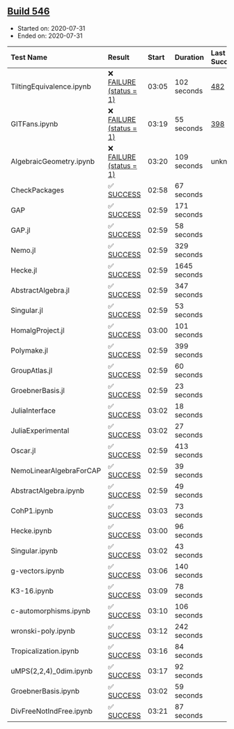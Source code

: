 ## [Build 546](https://oscarci.mathematik.uni-kl.de/job/oscar-stable/546/)

* Started on: 2020-07-31
* Ended on: 2020-07-31

| Test Name    | Result | Start | Duration | Last Success | First Failure |
|:-------------|:-------|:------|:---------|:-------------|:--------------|
| TiltingEquivalence.ipynb | ❌ [FAILURE (status = 1)](https://oscarci.mathematik.uni-kl.de/job/oscar-stable/546/artifact/logs/build-546/TiltingEquivalence.ipynb.log) | 03:05 | 102 seconds | [482](https://oscarci.mathematik.uni-kl.de/job/oscar-stable/482/) | [483](https://oscarci.mathematik.uni-kl.de/job/oscar-stable/483/) |
| GITFans.ipynb | ❌ [FAILURE (status = 1)](https://oscarci.mathematik.uni-kl.de/job/oscar-stable/546/artifact/logs/build-546/GITFans.ipynb.log) | 03:19 | 55 seconds | [398](https://oscarci.mathematik.uni-kl.de/job/oscar-stable/398/) | [399](https://oscarci.mathematik.uni-kl.de/job/oscar-stable/399/) |
| AlgebraicGeometry.ipynb | ❌ [FAILURE (status = 1)](https://oscarci.mathematik.uni-kl.de/job/oscar-stable/546/artifact/logs/build-546/AlgebraicGeometry.ipynb.log) | 03:20 | 109 seconds | unknown | unknown |
| CheckPackages | ✅ [SUCCESS](https://oscarci.mathematik.uni-kl.de/job/oscar-stable/546/artifact/logs/build-546/CheckPackages.log) | 02:58 | 67 seconds |  |  |
| GAP | ✅ [SUCCESS](https://oscarci.mathematik.uni-kl.de/job/oscar-stable/546/artifact/logs/build-546/GAP.log) | 02:59 | 171 seconds |  |  |
| GAP.jl | ✅ [SUCCESS](https://oscarci.mathematik.uni-kl.de/job/oscar-stable/546/artifact/logs/build-546/GAP.jl.log) | 02:59 | 58 seconds |  |  |
| Nemo.jl | ✅ [SUCCESS](https://oscarci.mathematik.uni-kl.de/job/oscar-stable/546/artifact/logs/build-546/Nemo.jl.log) | 02:59 | 329 seconds |  |  |
| Hecke.jl | ✅ [SUCCESS](https://oscarci.mathematik.uni-kl.de/job/oscar-stable/546/artifact/logs/build-546/Hecke.jl.log) | 02:59 | 1645 seconds |  |  |
| AbstractAlgebra.jl | ✅ [SUCCESS](https://oscarci.mathematik.uni-kl.de/job/oscar-stable/546/artifact/logs/build-546/AbstractAlgebra.jl.log) | 02:59 | 347 seconds |  |  |
| Singular.jl | ✅ [SUCCESS](https://oscarci.mathematik.uni-kl.de/job/oscar-stable/546/artifact/logs/build-546/Singular.jl.log) | 02:59 | 53 seconds |  |  |
| HomalgProject.jl | ✅ [SUCCESS](https://oscarci.mathematik.uni-kl.de/job/oscar-stable/546/artifact/logs/build-546/HomalgProject.jl.log) | 03:00 | 101 seconds |  |  |
| Polymake.jl | ✅ [SUCCESS](https://oscarci.mathematik.uni-kl.de/job/oscar-stable/546/artifact/logs/build-546/Polymake.jl.log) | 02:59 | 399 seconds |  |  |
| GroupAtlas.jl | ✅ [SUCCESS](https://oscarci.mathematik.uni-kl.de/job/oscar-stable/546/artifact/logs/build-546/GroupAtlas.jl.log) | 02:59 | 60 seconds |  |  |
| GroebnerBasis.jl | ✅ [SUCCESS](https://oscarci.mathematik.uni-kl.de/job/oscar-stable/546/artifact/logs/build-546/GroebnerBasis.jl.log) | 02:59 | 23 seconds |  |  |
| JuliaInterface | ✅ [SUCCESS](https://oscarci.mathematik.uni-kl.de/job/oscar-stable/546/artifact/logs/build-546/JuliaInterface.log) | 03:02 | 18 seconds |  |  |
| JuliaExperimental | ✅ [SUCCESS](https://oscarci.mathematik.uni-kl.de/job/oscar-stable/546/artifact/logs/build-546/JuliaExperimental.log) | 03:02 | 27 seconds |  |  |
| Oscar.jl | ✅ [SUCCESS](https://oscarci.mathematik.uni-kl.de/job/oscar-stable/546/artifact/logs/build-546/Oscar.jl.log) | 02:59 | 413 seconds |  |  |
| NemoLinearAlgebraForCAP | ✅ [SUCCESS](https://oscarci.mathematik.uni-kl.de/job/oscar-stable/546/artifact/logs/build-546/NemoLinearAlgebraForCAP.log) | 02:59 | 39 seconds |  |  |
| AbstractAlgebra.ipynb | ✅ [SUCCESS](https://oscarci.mathematik.uni-kl.de/job/oscar-stable/546/artifact/logs/build-546/AbstractAlgebra.ipynb.log) | 02:59 | 49 seconds |  |  |
| CohP1.ipynb | ✅ [SUCCESS](https://oscarci.mathematik.uni-kl.de/job/oscar-stable/546/artifact/logs/build-546/CohP1.ipynb.log) | 03:03 | 73 seconds |  |  |
| Hecke.ipynb | ✅ [SUCCESS](https://oscarci.mathematik.uni-kl.de/job/oscar-stable/546/artifact/logs/build-546/Hecke.ipynb.log) | 03:00 | 96 seconds |  |  |
| Singular.ipynb | ✅ [SUCCESS](https://oscarci.mathematik.uni-kl.de/job/oscar-stable/546/artifact/logs/build-546/Singular.ipynb.log) | 03:02 | 43 seconds |  |  |
| g-vectors.ipynb | ✅ [SUCCESS](https://oscarci.mathematik.uni-kl.de/job/oscar-stable/546/artifact/logs/build-546/g-vectors.ipynb.log) | 03:06 | 140 seconds |  |  |
| K3-16.ipynb | ✅ [SUCCESS](https://oscarci.mathematik.uni-kl.de/job/oscar-stable/546/artifact/logs/build-546/K3-16.ipynb.log) | 03:09 | 78 seconds |  |  |
| c-automorphisms.ipynb | ✅ [SUCCESS](https://oscarci.mathematik.uni-kl.de/job/oscar-stable/546/artifact/logs/build-546/c-automorphisms.ipynb.log) | 03:10 | 106 seconds |  |  |
| wronski-poly.ipynb | ✅ [SUCCESS](https://oscarci.mathematik.uni-kl.de/job/oscar-stable/546/artifact/logs/build-546/wronski-poly.ipynb.log) | 03:12 | 242 seconds |  |  |
| Tropicalization.ipynb | ✅ [SUCCESS](https://oscarci.mathematik.uni-kl.de/job/oscar-stable/546/artifact/logs/build-546/Tropicalization.ipynb.log) | 03:16 | 84 seconds |  |  |
| uMPS(2,2,4)_0dim.ipynb | ✅ [SUCCESS](https://oscarci.mathematik.uni-kl.de/job/oscar-stable/546/artifact/logs/build-546/uMPS-2-2-4-_0dim.ipynb.log) | 03:17 | 92 seconds |  |  |
| GroebnerBasis.ipynb | ✅ [SUCCESS](https://oscarci.mathematik.uni-kl.de/job/oscar-stable/546/artifact/logs/build-546/GroebnerBasis.ipynb.log) | 03:02 | 59 seconds |  |  |
| DivFreeNotIndFree.ipynb | ✅ [SUCCESS](https://oscarci.mathematik.uni-kl.de/job/oscar-stable/546/artifact/logs/build-546/DivFreeNotIndFree.ipynb.log) | 03:21 | 87 seconds |  |  |
